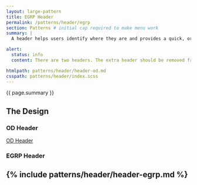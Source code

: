 ```yaml
---
layout: large-pattern
title: EGRP Header
permalink: /patterns/header/egrp
section: Patterns # initial cap required to make menu work
summary: |
  A header helps users identify where they are and provides a quick, organized way to reach the main sections of a website.

alert:
  status: info
  content: There are two headers. The extra header should be removed from the system, once you've chosen your version.

htmlpath: patterns/header/header-od.md
csspath: patterns/header/index.scss
---
```


{{ page.summary }}

## The Design

### OD Header
<a href="../header">OD Header</a>

### EGRP Header
{% include patterns/header/header-egrp.md %}
---